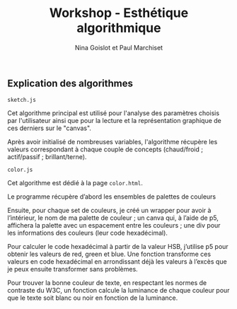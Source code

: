 <h1 style="text-align:center">Workshop - Esthétique algorithmique</h1>

<p style="text-align:center">Nina Goislot et Paul Marchiset</p>

<br>

<h2>Explication des algorithmes</h2>

```
sketch.js
```

Cet algorithme principal est utilisé pour l'analyse des paramètres choisis par l'utilisateur ainsi que pour la lecture et la représentation graphique de ces derniers sur le "canvas".

Après avoir initialisé de nombreuses variables, l'algorithme récupère les valeurs correspondant à chaque couple de concepts (chaud/froid ; actif/passif ; brillant/terne).




```
color.js
```

Cet algorithme est dédié à la page ```color.html```.

Le programme récupère d’abord les ensembles de palettes de couleurs

Ensuite, pour chaque set de couleurs, je créé un wrapper pour avoir à l’intérieur, le nom de ma palette de couleur ; un canva qui, à l’aide de p5, affichera la palette avec un espacement entre  les couleurs ; une div pour les informations des couleurs (leur code hexadécimal).

Pour calculer le code hexadécimal à partir de la valeur HSB, j’utilise p5 pour obtenir les valeurs de red, green et blue. Une fonction transforme ces valeurs en code hexadécimal en arrondissant déjà les valeurs à l’excès que je peux ensuite transformer sans problèmes.

Pour trouver la bonne couleur de texte, en respectant les normes de contraste du W3C, un fonction calcule la luminance de chaque couleur pour que le texte soit blanc ou noir en fonction de la luminance.